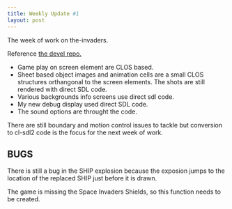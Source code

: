 ```yaml
---
title: Weekly Update #1
layout: post
---
```

The week of work on the-invaders.

Reference [the devel repo.](https://github.com/tomrake/the-invaders/tree/fbd12ded83fb358b6e50204dd364f13a90261518)

- Game play on screen element are CLOS based.
- Sheet based object images and animation cells are a small CLOS structures orthangonal to the screen elements. The shots are still rendered with direct SDL code.
- Various backgrounds info screens use direct sdl code.
- My new debug display used direct SDL code.
- The sound options are throught the code.

There are still boundary and motion control issues to tackle but conversion to cl-sdl2 code is the focus for the next week of work.

## BUGS

There is still a bug in the SHIP explosion because the exposion jumps to the location of the replaced SHIP just before it is drawn.

The game is missing the Space Invaders Shields, so this function needs to be created.